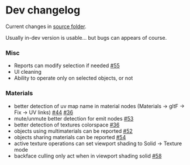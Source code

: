 # Dev changelog

Current changes in [source folder](https://github.com/Vinc3r/BlenderScripts/tree/master/nothing-is-3d).

Usually in-dev version is usable... but bugs can appears of course.

### Misc

- Reports can modify selection if needed [#55](https://github.com/Vinc3r/ReTiCo/issues/55)
- UI cleaning
- Ability to operate only on selected objects, or not

### Materials

- better detection of uv map name in material nodes (Materials -> gltF -> Fix -> UV links) [#44](https://github.com/Vinc3r/ReTiCo/issues/44) [#36](https://github.com/Vinc3r/ReTiCo/issues/36)
- mute/unmute better detection for emit nodes [#53](https://github.com/Vinc3r/ReTiCo/issues/53)
- better detection of textures colorspace [#36](https://github.com/Vinc3r/ReTiCo/issues/36)
- objects using multimaterials can be reported [#52](https://github.com/Vinc3r/ReTiCo/issues/52)
- objects sharing materials can be reported [#54](https://github.com/Vinc3r/ReTiCo/issues/54)
- active texture operations can set viewport shading to Solid -> Texture mode
- backface culling only act when in viewport shading solid [#58](https://github.com/Vinc3r/ReTiCo/issues/58)
